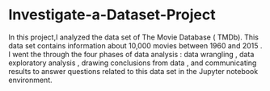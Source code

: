 # Investigate-a-Dataset-Project

In this project,I analyzed the data set of The Movie Database ( TMDb). This data set contains
information about 10,000 movies between 1960 and 2015 . I went the through the four phases of
data analysis : data wrangling , data exploratory analysis , drawing conclusions from data , and
communicating results to answer questions related to this data set in the Jupyter notebook
environment.
